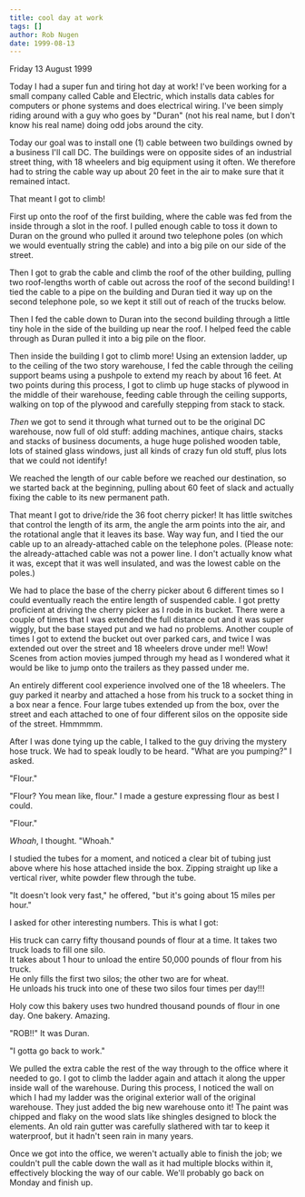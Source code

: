 ```yaml
---
title: cool day at work
tags: []
author: Rob Nugen
date: 1999-08-13
---
```


<p class=date>Friday 13 August 1999</p>

<p>Today I had a super fun and tiring hot day at work!  I've been working for a small company called Cable and Electric, which installs data cables for computers or phone systems and does electrical wiring.  I've been simply riding around with a guy who goes by "Duran" (not his real name, but I don't know his real name) doing odd jobs around the city.

<p>Today our goal was to install one (1) cable between two buildings owned by a business I'll call DC.  The buildings were on opposite sides of an industrial street thing, with 18 wheelers and big equipment using it often.  We therefore had to string the cable way up about 20 feet in the air to make sure that it remained intact.

<p>That meant I got to climb!

<p>First up onto the roof of the first building, where the cable was fed from the inside through a slot in the roof.  I pulled enough cable to toss it down to Duran on the ground who pulled it around two telephone poles (on which we would eventually string the cable) and into a big pile on our side of the street.

<p>Then I got to grab the cable and climb the roof of the other building, pulling two roof-lengths worth of cable out across the roof of the second building! I tied the cable to a pipe on the building and Duran tied it way up on the second telephone pole, so we kept it still out of reach of the trucks below.

<p>Then I fed the cable down to Duran into the second building through a little tiny hole in the side of the building up near the roof.  I helped feed the cable through as Duran pulled it into a big pile on the floor.

<p>Then inside the building I got to climb more!  Using an extension ladder, up to the ceiling of the two story warehouse, I fed the cable through the ceiling support beams using a pushpole to extend my reach by about 16 feet.  At two points during this process, I got to climb up huge stacks of plywood in the middle of their warehouse, feeding cable through the ceiling supports, walking on top of the plywood and carefully stepping from stack to stack.

<p><em>Then</em> we got to send it through what turned out to be the original DC warehouse, now full of old stuff: adding machines, antique chairs, stacks and stacks of business documents, a huge huge polished wooden table, lots of stained glass windows, just all kinds of crazy fun old stuff, plus lots that we could not identify!

<p>We reached the length of our cable before we reached our destination, so we started back at the beginning, pulling about 60 feet of slack and actually fixing the cable to its new permanent path.

<p>That meant I got to drive/ride the 36 foot cherry picker!  It has little switches that control the length of its arm, the angle the arm points into the air, and the rotational angle that it leaves its base.  Way way fun, and I tied the our cable up to an already-attached cable on the telephone poles.  (Please note: the already-attached cable was not a power line.  I don't actually know what it was, except that it was well insulated, and was the lowest cable on the poles.)

<p>We had to place the base of the cherry picker about 6 different times so I could eventually reach the entire length of suspended cable.  I got pretty proficient at driving the cherry picker as I rode in its bucket.  There were a couple of times that I was extended the full distance out and it was super wiggly, but the base stayed put and we had no problems.  Another couple of times I got to extend the bucket out over parked cars, and twice I was extended out over the street and 18 wheelers drove under me!!  Wow! Scenes from action movies jumped through my head as I wondered what it would be like to jump onto the trailers as they passed under me.

<p>An entirely different cool experience involved one of the 18 wheelers.  The guy parked it nearby and attached a hose from his truck to a socket thing in a box near a fence.  Four large tubes extended up from the box, over the street and each attached to one of four different silos on the opposite side of the street.  Hmmmmm.

<p>After I was done tying up the cable, I talked to the guy driving the mystery hose truck.  We had to speak loudly to be heard. "What are you pumping?" I asked.

<p>"Flour."

<p>"Flour?  You mean like, flour."  I made a gesture expressing flour as best I could.

<p>"Flour."

<p><em>Whoah</em>, I thought. "Whoah."

<p>I studied the tubes for a moment, and noticed a clear bit of tubing just above where his hose attached inside the box.  Zipping straight up like a vertical river, white powder flew through the tube.

<p>"It doesn't look very fast," he offered, "but it's going about 15 miles per hour."

<p>I asked for other interesting numbers.  This is what I got:

<p>His truck can carry fifty thousand pounds of flour at a time.  It takes two truck loads to fill one silo.
<br>It takes about 1 hour to unload the entire 50,000 pounds of flour from his truck.
<br>He only fills the first two silos; the other two are for wheat.
<br>He unloads his truck into one of these two silos four times per day!!!

<p>Holy cow this bakery uses two hundred thousand pounds of flour in one day.  One bakery.  Amazing.

<p>"ROB!!" It was Duran.

<p>"I gotta go back to work."

<p>We pulled the extra cable the rest of the way through to the office where it needed to go.  I got to climb the ladder again and attach it along the upper inside wall of the warehouse.  During this process, I noticed the wall on which I had my ladder was the original exterior wall of the original warehouse.  They just added the big new warehouse onto it!  The paint was chipped and flaky on the wood slats like shingles designed to block the elements.  An old rain gutter was carefully slathered with tar to keep it waterproof, but it hadn't seen rain in many years.

<p>Once we got into the office, we weren't actually able to finish the job; we couldn't pull the cable down the wall as it had multiple blocks within it, effectively blocking the way of our cable.  We'll probably go back on Monday and finish up.
